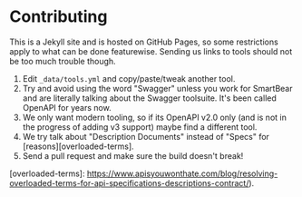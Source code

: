 # Contributing

This is a Jekyll site and is hosted on GitHub Pages, so some restrictions apply to what 
can be done featurewise. Sending us links to tools should not be too much trouble though.

1. Edit `_data/tools.yml` and copy/paste/tweak another tool.
2. Try and avoid using the word "Swagger" unless you work for SmartBear and are literally talking about the Swagger toolsuite. It's been called OpenAPI for years now.
3. We only want modern tooling, so if its OpenAPI v2.0 only (and is not in the progress of adding v3 support) maybe find a different tool.
4. We try talk about "Description Documents" instead of "Specs" for [reasons][overloaded-terms].
5. Send a pull request and make sure the build doesn't break!

[overloaded-terms]: https://www.apisyouwonthate.com/blog/resolving-overloaded-terms-for-api-specifications-descriptions-contract/).
